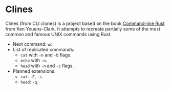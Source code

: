 # Clines

Clines (from CLI clones) is a project based on the book [Command-line Rust](https://learning.oreilly.com/library/view/command-line-rust/9781098109424/) from Ken Youens-Clark. It attempts to recreate partially some of the most common and famous UNIX commands using Rust.

* Next command: `wc`
* List of replicated commands:
  - `cat` with `-n` and `-b` flags.
  - `echo` with `-n`.
  - `head` with `-n` and `-c` flags.
* Planned extensions:
  - `cat`: `-E`, `-s`.
  - `head`: `-q`.

